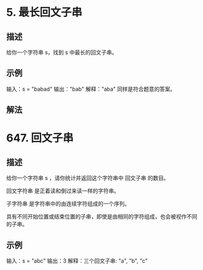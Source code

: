 # 5. 最长回文子串
## 描述
给你一个字符串 s，找到 s 中最长的回文子串。

## 示例
输入：s = "babad"
输出："bab"
解释："aba" 同样是符合题意的答案。

## 解法

# 647. 回文子串
## 描述
给你一个字符串 s ，请你统计并返回这个字符串中 回文子串 的数目。

回文字符串 是正着读和倒过来读一样的字符串。

子字符串 是字符串中的由连续字符组成的一个序列。

具有不同开始位置或结束位置的子串，即使是由相同的字符组成，也会被视作不同的子串。

## 示例
输入：s = "abc"
输出：3
解释：三个回文子串: "a", "b", "c"

## 